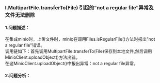 ### I.MultipartFile.transferTo(File) 引起的"not a regular file"异常及文件无法删除

#### 1.问题描述：

在集成minio时，上传文件时，minio在调用Files.isRegularFile()方法时报出"not a regular file"错误。</br>
调用链如下：首先调用MultipartFile.transferTo(File)保存到本地文件,然后调用MinioClient.uploadObject()方法出错。</br>
在这MinioClient.uploadObject()中报出异常：not a regular file异常。

#### 2.问题分析：
